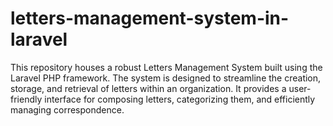 # letters-management-system-in-laravel
This repository houses a robust Letters Management System built using the Laravel PHP framework. The system is designed to streamline the creation, storage, and retrieval of letters within an organization. It provides a user-friendly interface for composing letters, categorizing them, and efficiently managing correspondence.
